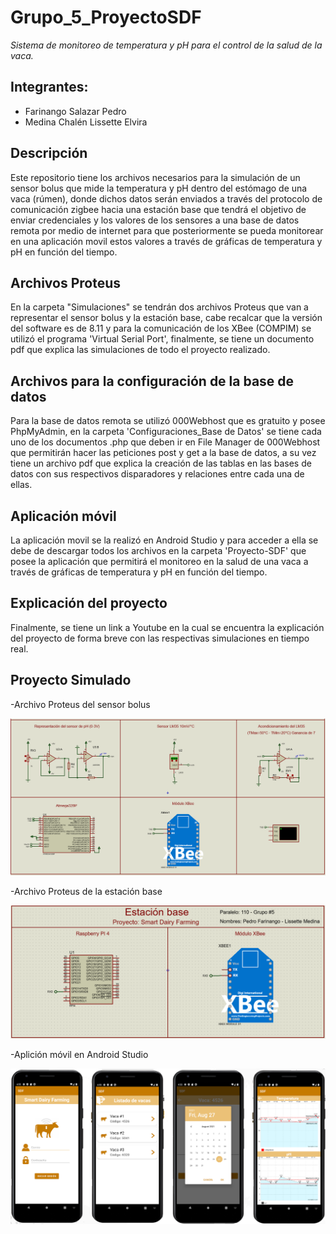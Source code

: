 # Grupo_5_ProyectoSDF
*Sistema de monitoreo de temperatura y pH para el control de la salud de la vaca.*

## Integrantes:
* Farinango Salazar Pedro
* Medina Chalén Lissette Elvira

## Descripción
Este repositorio tiene los archivos necesarios para la simulación de un sensor bolus que mide la temperatura y pH dentro del estómago de una vaca (rúmen), donde dichos datos serán enviados a través del protocolo de comunicación zigbee hacia una estación base que tendrá el objetivo de enviar credenciales y los valores de los sensores a una base de datos remota por medio de internet para que posteriormente se pueda monitorear en una aplicación movil estos valores a través de gráficas de temperatura y pH en función del tiempo.

## Archivos Proteus
En la carpeta "Simulaciones" se tendrán dos archivos Proteus que van a representar el sensor bolus y la estación base, cabe recalcar que la versión del software es de 8.11 y para la comunicación de los XBee (COMPIM) se utilizó el programa 'Virtual Serial Port', finalmente, se tiene un documento pdf que explica las simulaciones de todo el proyecto realizado.

## Archivos para la configuración de la base de datos
Para la base de datos remota se utilizó 000Webhost que es gratuito y posee PhpMyAdmin, en la carpeta 'Configuraciones_Base de Datos' se tiene cada uno de los documentos .php que deben ir en File Manager de 000Webhost que permitirán hacer las peticiones post y get a la base de datos, a su vez tiene un archivo pdf que explica la creación de las tablas en las bases de datos con sus respectivos disparadores y relaciones entre cada una de ellas.

## Aplicación móvil
La aplicación movil se la realizó en Android Studio y para acceder a ella se debe de descargar todos los archivos en la carpeta 'Proyecto-SDF' que posee la aplicación que permitirá el monitoreo en la salud de una vaca a través de gráficas de temperatura y pH en función del tiempo.

## Explicación del proyecto
Finalmente, se tiene un link a Youtube en la cual se encuentra la explicación del proyecto de forma breve con las respectivas simulaciones en tiempo real.

## Proyecto Simulado
-Archivo Proteus del sensor bolus

![](Imagenes/sensor_bolus.PNG)

-Archivo Proteus de la estación base

![](Imagenes/estacion_base.PNG)

-Aplición móvil en Android Studio

![](Imagenes/aplicacion_movil.PNG)
